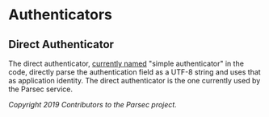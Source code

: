 # Authenticators

## Direct Authenticator

The direct authenticator, [currently
named](https://github.com/parallaxsecond/parsec-interface-rs/issues/22) "simple authenticator" in
the code, directly parse the authentication field as a UTF-8 string and uses that as application
identity. The direct authenticator is the one currently used by the Parsec service.

*Copyright 2019 Contributors to the Parsec project.*
